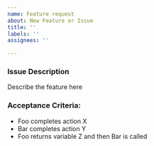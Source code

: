 ```yaml
---
name: Feature request
about: New Feature or Issue
title: ''
labels: ''
assignees: ''

---
```


### Issue Description
Describe the feature here

### Acceptance Criteria: 
- Foo completes action X
- Bar completes action Y
- Foo returns variable Z and then Bar is called
